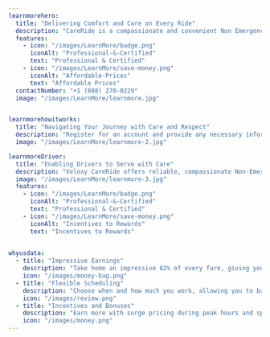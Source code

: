 ```yaml
---
learnmorehero:
  title: "Delivering Comfort and Care on Every Ride"
  description: "CareRide is a compassionate and convenient Non Emergency Medical Transportation Service that helps seniors and cancer patients get the essentials they need, without the hassle of driving or relying on others."
  features:
    - icon: "/images/LearnMore/badge.png"
      iconAlt: "Professional-&-Certified"
      text: "Professional & Certified"
    - icon: "/images/LearnMore/save-money.png"
      iconAlt: "Affordable-Prices"
      text: "Affordable Prices"
  contactNumber: "+1 (888) 270-0229"
  image: "/images/LearnMore/learnmore.jpg"


learnmorehowitworks:
  title: "Navigating Your Journey with Care and Respect"
  description: "Register for an account and provide any necessary information about your needs and preferences. Book your ride using the app or by calling our customer support team. We are committed to providing exceptional service and care to seniors and cancer patients in your community. Contact us today to learn more about Veloxy CareRide!"
  image: "/images/LearnMore/learnmore-2.jpg"

learnmoreDriver:
  title: "Enabling Drivers to Serve with Care"
  description: "Veloxy CareRide offers reliable, compassionate Non-Emergency Medical Transportation for seniors and patients. Our mission is to provide safe, affordable, and convenient rides, ensuring comfort and care for every journey. Join us in making a positive difference in the lives of those who need it most."
  image: "/images/LearnMore/learnmore-3.jpg"
  features:
    - icon: "/images/LearnMore/badge.png"
      iconAlt: "Professional-&-Certified"
      text: "Professional & Certified"
    - icon: "/images/LearnMore/save-money.png"
      iconAlt: "Incentives to Rewards"
      text: "Incentives to Rewards"

      
whyusdata:
  - title: "Impressive Earnings"
    description: "Take home an impressive 82% of every fare, giving you more control over your income and the potential to earn more. "
    icon: "/images/money-bag.png"
  - title: "Flexible Scheduling"
    description: "Choose when and how much you work, allowing you to balance your driving schedule with your personal life."
    icon: "/images/review.png"
  - title: "Incentives and Bonuses"
    description: "Earn more with surge pricing during peak hours and special events, plus enjoy bonus fares for your hard work."
    icon: "/images/money.png"
---
```

